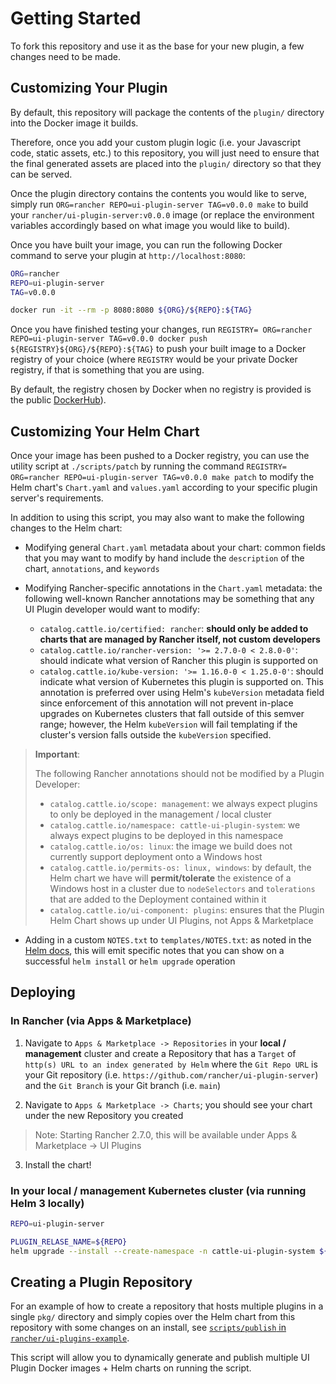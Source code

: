 # Getting Started

To fork this repository and use it as the base for your new plugin, a few changes need to be made.

## Customizing Your Plugin

By default, this repository will package the contents of the `plugin/` directory into the Docker image it builds.

Therefore, once you add your custom plugin logic (i.e. your Javascript code, static assets, etc.) to this repository, you will just need to ensure that the final generated assets are placed into the `plugin/` directory so that they can be served.

Once the plugin directory contains the contents you would like to serve, simply run `ORG=rancher REPO=ui-plugin-server TAG=v0.0.0 make` to build your `rancher/ui-plugin-server:v0.0.0` image (or replace the environment variables accordingly based on what image you would like to build).

Once you have built your image, you can run the following Docker command to serve your plugin at `http://localhost:8080`:

```bash
ORG=rancher
REPO=ui-plugin-server
TAG=v0.0.0

docker run -it --rm -p 8080:8080 ${ORG}/${REPO}:${TAG}
```

Once you have finished testing your changes, run `REGISTRY= ORG=rancher REPO=ui-plugin-server TAG=v0.0.0 docker push ${REGISTRY}${ORG}/${REPO}:${TAG}` to push your built image to a Docker registry of your choice (where `REGISTRY` would be your private Docker registry, if that is something that you are using. 

By default, the registry chosen by Docker when no registry is provided is the public [DockerHub](https://hub.docker.com/)).

## Customizing Your Helm Chart

Once your image has been pushed to a Docker registry, you can use the utility script at `./scripts/patch` by running the command `REGISTRY= ORG=rancher REPO=ui-plugin-server TAG=v0.0.0 make patch` to modify the Helm chart's `Chart.yaml` and `values.yaml` according to your specific plugin server's requirements.

In addition to using this script, you may also want to make the following changes to the Helm chart:

- Modifying general `Chart.yaml` metadata about your chart: common fields that you may want to modify by hand include the `description` of the chart, `annotations`, and `keywords`

- Modifying Rancher-specific annotations in the `Chart.yaml` metadata: the following well-known Rancher annotations may be something that any UI Plugin developer would want to modify:
  - `catalog.cattle.io/certified: rancher`: **should only be added to charts that are managed by Rancher itself, not custom developers**
  - `catalog.cattle.io/rancher-version: '>= 2.7.0-0 < 2.8.0-0'`: should indicate what version of Rancher this plugin is supported on
  - `catalog.cattle.io/kube-version: '>= 1.16.0-0 < 1.25.0-0'`: should indicate what version of Kubernetes this plugin is supported on. This annotation is preferred over using Helm's `kubeVersion` metadata field since enforcement of this annotation will not prevent in-place upgrades on Kubernetes clusters that fall outside of this semver range; however, the Helm `kubeVersion` will fail templating if the cluster's version falls outside the `kubeVersion` specified.

> **Important**:
>
> The following Rancher annotations should not be modified by a Plugin Developer:
>
> - `catalog.cattle.io/scope: management`: we always expect plugins to only be deployed in the management / local cluster
> - `catalog.cattle.io/namespace: cattle-ui-plugin-system`: we always expect plugins to be deployed in this namespace
> - `catalog.cattle.io/os: linux`: the image we build does not currently support deployment onto a Windows host
> - `catalog.cattle.io/permits-os: linux, windows`: by default, the Helm chart we have will **permit/tolerate** the existence of a Windows host in a cluster due to `nodeSelectors` and `tolerations` that are added to the Deployment contained within it
> - `catalog.cattle.io/ui-component: plugins`: ensures that the Plugin Helm Chart shows up under UI Plugins, not Apps & Marketplace
  
- Adding in a custom `NOTES.txt` to `templates/NOTES.txt`: as noted in the [Helm docs](https://helm.sh/docs/chart_template_guide/notes_files/), this will emit specific notes that you can show on a successful `helm install` or `helm upgrade` operation


## Deploying

### In Rancher (via Apps & Marketplace)

1. Navigate to `Apps & Marketplace -> Repositories` in your **local / management** cluster and create a Repository that has a `Target` of `http(s) URL to an index generated by Helm` where the `Git Repo URL` is your Git repository (i.e. `https://github.com/rancher/ui-plugin-server`) and the `Git Branch` is your Git branch (i.e. `main`)

2. Navigate to `Apps & Marketplace -> Charts`; you should see your chart under the new Repository you created

> Note: Starting Rancher 2.7.0, this will be available under Apps & Marketplace -> UI Plugins

3. Install the chart!

### In your local / management Kubernetes cluster (via running Helm 3 locally)

```bash
REPO=ui-plugin-server

PLUGIN_RELASE_NAME=${REPO}
helm upgrade --install --create-namespace -n cattle-ui-plugin-system ${PLUGIN_NAME} ./charts/ui-plugin-server
```

## Creating a Plugin Repository

For an example of how to create a repository that hosts multiple plugins in a single `pkg/` directory and simply copies over the Helm chart from this repository with some changes on an install, see [`scripts/publish` in `rancher/ui-plugins-example`](https://github.com/rancher/ui-plugin-examples/blob/main/scripts/publish). 

This script will allow you to dynamically generate and publish multiple UI Plugin Docker images + Helm charts on running the script.

